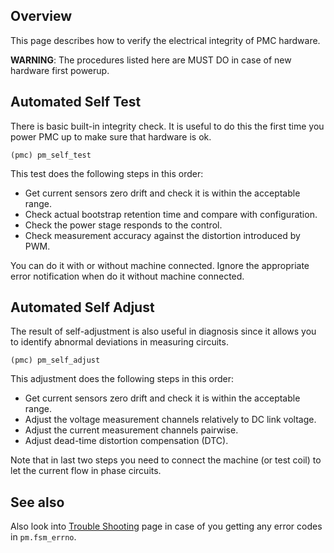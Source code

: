 ## Overview

This page describes how to verify the electrical integrity of PMC hardware.

**WARNING**: The procedures listed here are MUST DO in case of new hardware
first powerup.

## Automated Self Test

There is basic built-in integrity check. It is useful to do this the first time
you power PMC up to make sure that hardware is ok.

	(pmc) pm_self_test

This test does the following steps in this order:

- Get current sensors zero drift and check it is within the acceptable range.
- Check actual bootstrap retention time and compare with configuration.
- Check the power stage responds to the control.
- Check measurement accuracy against the distortion introduced by PWM.

You can do it with or without machine connected. Ignore the appropriate error
notification when do it without machine connected.

## Automated Self Adjust

The result of self-adjustment is also useful in diagnosis since it allows you
to identify abnormal deviations in measuring circuits.

	(pmc) pm_self_adjust

This adjustment does the following steps in this order:

- Get current sensors zero drift and check it is within the acceptable range.
- Adjust the voltage measurement channels relatively to DC link voltage.
- Adjust the current measurement channels pairwise.
- Adjust dead-time distortion compensation (DTC).

Note that in last two steps you need to connect the machine (or test coil) to
let the current flow in phase circuits.

## See also

Also look into [Trouble Shooting](TroubleShooting.md) page in case of you
getting any error codes in `pm.fsm_errno`.

